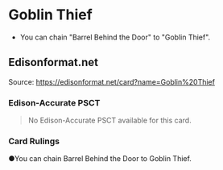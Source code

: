 # Goblin Thief

*   You can chain "Barrel Behind the Door" to "Goblin Thief".

## Edisonformat.net

Source: https://edisonformat.net/card?name=Goblin%20Thief

### Edison-Accurate PSCT

> No Edison-Accurate PSCT available for this card.

### Card Rulings

●You can chain Barrel Behind the Door to Goblin Thief.
            